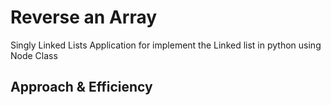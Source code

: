 # Reverse an Array

<!-- Description of the challenge -->

Singly Linked Lists Application for implement the Linked list in python
using Node Class

## Approach & Efficiency

<!-- What approach did you take? Discuss Why. What is the Big O space/time for this approach? -->

